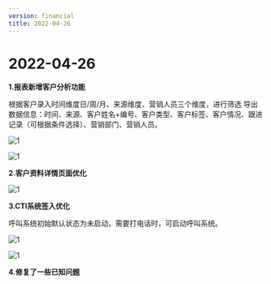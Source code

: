 ```yaml
---
version: financial
title: 2022-04-26
---
```

# 2022-04-26

<ImageViewer />

**1.报表新增客户分析功能**

根据客户录入时间维度日/周/月、来源维度、营销人员三个维度，进行筛选
导出数据信息：时间、来源、客户姓名+编号、客户类型、客户标签、客户情况、跟进记录（可根据条件选择）、营销部门、营销人员。

![1](/assets/media/4.22.1.png "1")

![1](/assets/media/4.22.2.png "1")

**2.客户资料详情页面优化**

![1](/assets/media/4.26.3.png "1")

**3.CTI系统签入优化**

呼叫系统初始默认状态为未启动，需要打电话时，可启动呼叫系统。

![1](/assets/media/4.26.4.png "1")

![1](/assets/media/4.26.5.png "1")

**4.修复了一些已知问题**